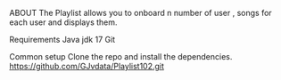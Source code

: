 ABOUT
The Playlist allows you to onboard n number of user , songs for each user and displays them.

Requirements
Java jdk 17
Git

Common setup
Clone the repo and install the dependencies.
https://github.com/GJvdata/Playlist102.git

